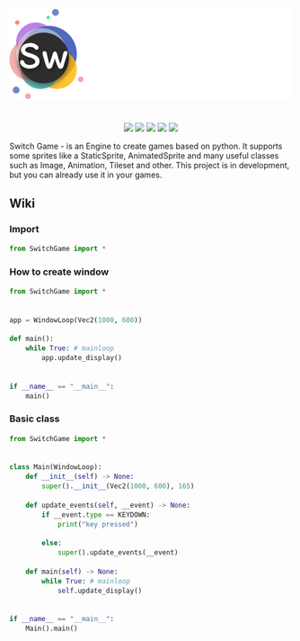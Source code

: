 <p align="center">
  <img src="assets/switch_logo.png"
</p>

<h1></h1>
<p align="center">

  <img src="https://img.shields.io/badge/version-v0.1.0-green">
  <img src="https://img.shields.io/github/license/chebupelka8/Engine">
  <img src="https://img.shields.io/github/commit-activity/t/chebupelka8/Engine"> 
  <img src="https://img.shields.io/github/stars/chebupelka8/Engine">
  <img src="https://img.shields.io/github/watchers/chebupelka8/Engine">
  
</p>

Switch Game - is an Engine to create games based on python. It supports some sprites like a StaticSprite, AnimatedSprite and many useful classes such as Image, Animation, Tileset and other. This project is in development, but you can already use it in your games. 

<h2>Wiki</h2>
<h3>Import</h3>

```python
from SwitchGame import *
```

<h3>How to create window</h3>

```python
from SwitchGame import *


app = WindowLoop(Vec2(1000, 600))

def main():
    while True: # mainloop
        app.update_display()


if __name__ == "__main__":
    main()
```

<h3>Basic class</h3>

```python
from SwitchGame import *


class Main(WindowLoop):
    def __init__(self) -> None:
        super().__init__(Vec2(1000, 600), 165)
    
    def update_events(self, __event) -> None:
        if __event.type == KEYDOWN:
            print("key pressed")

        else:
            super().update_events(__event)
    
    def main(self) -> None:
        while True: # mainloop
            self.update_display()


if __name__ == "__main__":
    Main().main()
```